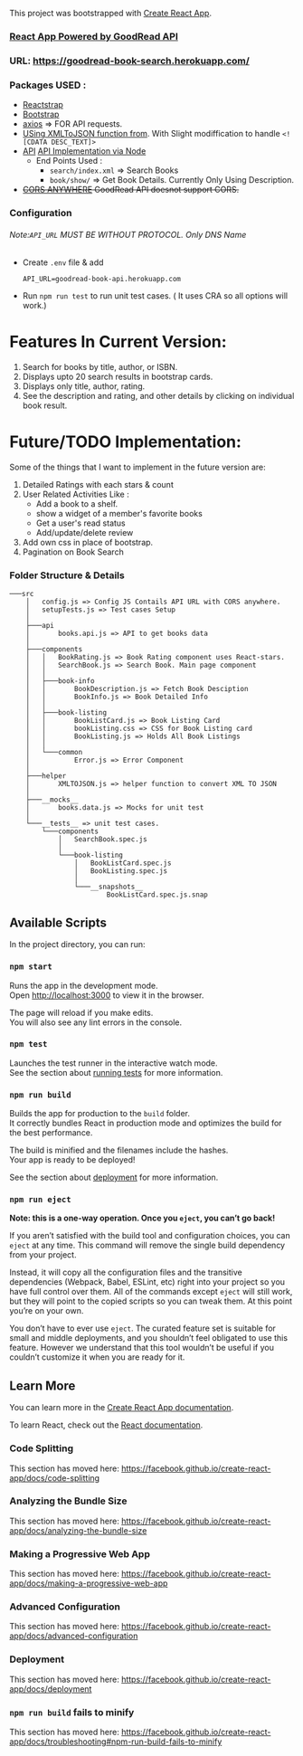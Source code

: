 This project was bootstrapped with [Create React App](https://github.com/facebook/create-react-app).

### [React App Powered by GoodRead API](https://goodread-book-search.herokuapp.com/)
### URL: https://goodread-book-search.herokuapp.com/
### Packages USED :
- [Reactstrap](https://reactstrap.github.io/)
- [Bootstrap](https://getbootstrap.com/)
- [axios](https://github.com/axios/axios) => FOR API requests.
- [USing XMLToJSON function from](https://gist.github.com/chinchang/8106a82c56ad007e27b1). With Slight modiffication to handle ```<![CDATA DESC_TEXT]>```
- [API](www.goodreads.com) [API Implementation via Node](https://github.com/bhushanjade/goodread-books-api)
    - End Points Used :
        - `search/index.xml` => Search Books
        - `book/show/` => Get Book Details. Currently Only Using Description.
- ~~[CORS ANYWHERE](https://cors-anywhere.herokuapp.com/) GoodRead API doesnot support CORS.~~                            
### Configuration 
###### Note:`API_URL` MUST BE WITHOUT PROTOCOL. Only DNS Name
- Create `.env` file & add 
    ```
    API_URL=goodread-book-api.herokuapp.com
    ```
- Run `npm run test` to run unit test cases. ( It uses CRA so all options will work.)

# Features In Current Version:

1. Search for books by title, author, or ISBN.
2. Displays upto 20 search results in bootstrap cards.
3. Displays only title, author, rating.
4. See the description and rating, and other details by clicking on individual book result.

# Future/TODO Implementation:

Some of the things that I want to implement in the future version are:

1. Detailed Ratings with each stars & count
2. User Related Activities Like :
    - Add a book to a shelf.
    - show a widget of a member's favorite books
    - Get a user's read status
    - Add/update/delete review
3. Add own css in place of bootstrap.
4. Pagination on Book Search



### Folder Structure & Details
```
───src
    │   config.js => Config JS Contails API URL with CORS anywhere.
    │   setupTests.js => Test cases Setup
    │
    ├───api
    │       books.api.js => API to get books data
    │
    ├───components
    │   │   BookRating.js => Book Rating component uses React-stars.
    │   │   SearchBook.js => Search Book. Main page component
    │   │
    │   ├───book-info
    │   │       BookDescription.js => Fetch Book Desciption
    │   │       BookInfo.js => Book Detailed Info
    │   │
    │   ├───book-listing
    │   │       BookListCard.js => Book Listing Card
    │   │       bookListing.css => CSS for Book Listing card
    │   │       BookListing.js => Holds All Book Listings
    │   │
    │   └───common 
    │           Error.js => Error Component
    │
    ├───helper
    │       XMLTOJSON.js => helper function to convert XML TO JSON
    │
    ├───__mocks__
    │       books.data.js => Mocks for unit test
    │
    └───__tests__ => unit test cases.
        └───components
            │   SearchBook.spec.js
            │
            └───book-listing
                │   BookListCard.spec.js
                │   BookListing.spec.js
                │
                └───__snapshots__
                        BookListCard.spec.js.snap
```

## Available Scripts

In the project directory, you can run:

### `npm start`

Runs the app in the development mode.<br>
Open [http://localhost:3000](http://localhost:3000) to view it in the browser.

The page will reload if you make edits.<br>
You will also see any lint errors in the console.

### `npm test`

Launches the test runner in the interactive watch mode.<br>
See the section about [running tests](https://facebook.github.io/create-react-app/docs/running-tests) for more information.

### `npm run build`

Builds the app for production to the `build` folder.<br>
It correctly bundles React in production mode and optimizes the build for the best performance.

The build is minified and the filenames include the hashes.<br>
Your app is ready to be deployed!

See the section about [deployment](https://facebook.github.io/create-react-app/docs/deployment) for more information.

### `npm run eject`

**Note: this is a one-way operation. Once you `eject`, you can’t go back!**

If you aren’t satisfied with the build tool and configuration choices, you can `eject` at any time. This command will remove the single build dependency from your project.

Instead, it will copy all the configuration files and the transitive dependencies (Webpack, Babel, ESLint, etc) right into your project so you have full control over them. All of the commands except `eject` will still work, but they will point to the copied scripts so you can tweak them. At this point you’re on your own.

You don’t have to ever use `eject`. The curated feature set is suitable for small and middle deployments, and you shouldn’t feel obligated to use this feature. However we understand that this tool wouldn’t be useful if you couldn’t customize it when you are ready for it.

## Learn More

You can learn more in the [Create React App documentation](https://facebook.github.io/create-react-app/docs/getting-started).

To learn React, check out the [React documentation](https://reactjs.org/).

### Code Splitting

This section has moved here: https://facebook.github.io/create-react-app/docs/code-splitting

### Analyzing the Bundle Size

This section has moved here: https://facebook.github.io/create-react-app/docs/analyzing-the-bundle-size

### Making a Progressive Web App

This section has moved here: https://facebook.github.io/create-react-app/docs/making-a-progressive-web-app

### Advanced Configuration

This section has moved here: https://facebook.github.io/create-react-app/docs/advanced-configuration

### Deployment

This section has moved here: https://facebook.github.io/create-react-app/docs/deployment

### `npm run build` fails to minify

This section has moved here: https://facebook.github.io/create-react-app/docs/troubleshooting#npm-run-build-fails-to-minify
